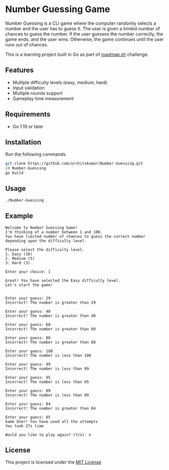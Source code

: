 # Number Guessing Game

Number Guessing is a CLI game where the computer randomly selects a number 
and the user has to guess it. The user is given a limited number of chances to guess the number. 
If the user guesses the number correctly, the game ends, and the user wins. Otherwise,
the game continues until the user runs out of chances.

This is a learning project built in Go as part of [roadmap.sh](https://roadmap.sh/projects/number-guessing-game) challenge.

## Features

- Multiple difficulty levels (easy, medium, hard)
- Input validation
- Multiple rounds support
- Gameplay time measurement

## Requirements

- Go 1.19 or later

## Installation

Run the following commands

```bash
git clone https://github.com/architxkumar/Number-Guessing.git
cd Number-Guessing
go build
```

## Usage
```bash
./Number-Guessing
```
## Example
```text
Welcome to Number Guessing Game!
I'm thinking of a number between 1 and 100.
You have limited number of chances to guess the correct number depending upon the difficulty level.

Please select the difficulty level.
1. Easy (10)
2. Medium (5)
3. Hard (3)

Enter your choice: 1

Great! You have selected the Easy difficulty level.
Let's start the game!


Enter your guess: 29
Incorrect! The number is greater than 29

Enter your guess: 40
Incorrect! The number is greater than 40

Enter your guess: 60
Incorrect! The number is greater than 60

Enter your guess: 80
Incorrect! The number is greater than 80

Enter your guess: 100
Incorrect! The number is less than 100

Enter your guess: 99
Incorrect! The number is less than 99

Enter your guess: 95
Incorrect! The number is less than 95

Enter your guess: 89
Incorrect! The number is less than 89

Enter your guess: 84
Incorrect! The number is greater than 84

Enter your guess: 85
Game Over! You have used all the attempts
You took 27s time

Would you like to play again? (Y/n): n
```

## License

This project is licensed under the [MIT License](./LICENSE)